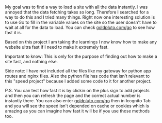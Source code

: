My goal was to find a way to load a site with all the data instantly. I was annoyed that the data fetching takes so long. Therefore I searched for a way to do this and I tried many things. Right now one interesting solution is to use Go to fill in the variable values on the site so the user doesn't have to wait at all for the data to load. You can check [goldpluto.com/go](https://goldpluto.com/go) to see how fast it is.

Based on this project I am taking the learnings I now know how to make any website ultra fast if I need to make it extremely fast.

Important to know: This is only for the purpose of finding out how to make a site fast, and nothing else.

Side note: I have not included all the files like my gateway for python app routes and nginx files. Also the python file has code that isn't relevant to this "speed project" because I added some code to it for another project.

P.S. You can test how fast it is by clickin on the plus sign to add projects and then you can refresh the page and the correct actual number is instantly there. You can also enter [goldpluto.com/go](https://goldpluto.com/go) then in Icognito Tab and you will see the speed isn't depended on cache or cookies which is amazing as you can imagine how fast it will be if you use those methods too.
